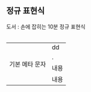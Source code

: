 ## 정규 표현식
도서 : 손에 잡히는 10분 정규 표현식
</br></br>

<table>
  <tr>
    <td rowspan="6">기본 메타 문자</td>
  </tr>
  </tr>
    <td colspan="2">dd</td>
  <tr>
    <td>.</td>
  </tr>
  <tr>
    <td>내용</td>
  </tr>
  <tr>
    <td>내용</td>
  </tr>
</table>
